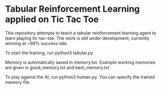 # Tabular Reinforcement Learning applied on Tic Tac Toe

This repository attempts to teach a tabular reinforcement learning agent to learn playing tic-tac-toe. The work is still under development, currently winning at ~98% success rate.


To start the training, run python3 tabular.py

Memory is automatically saved in memory.txt. Example working memories are given in good_memory.txt and best_memory.txt 

To play against the AI, run python3 human.py. You can specify the trained memory file.
